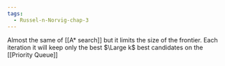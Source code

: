 ```yaml
---
tags:
  - Russel-n-Norvig-chap-3
---
```

Almost the same of [[A* search]] but it limits the size of the frontier. Each iteration it will keep only the best $\Large k$ best candidates on the [[Priority Queue]]
